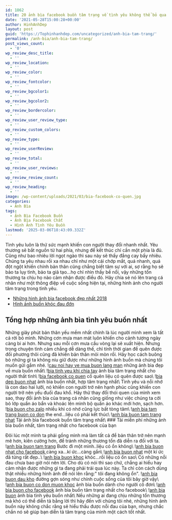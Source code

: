 ```yaml
---
id: 1862
title: 20 ảnh bìa facebook buồn tâm trạng về tình yêu không thể bỏ qua
date: '2021-05-28T15:00:28+00:00'
author: HinhAnhDep
layout: post
guid: 'https://Tophinhanhdep.com/uncategorized/anh-bia-tam-trang/'
permalink: /anh-bia/anh-bia-tam-trang/
post_views_count:
  - '0'
wp_review_desc_title:
  - ''
wp_review_location:
  - ''
wp_review_color:
  - ''
wp_review_fontcolor:
  - ''
wp_review_bgcolor1:
  - ''
wp_review_bgcolor2:
  - ''
wp_review_bordercolor:
  - ''
wp_review_user_review_type:
  - ''
wp_review_custom_colors:
  - ''
wp_review_type:
  - ''
wp_review_userReview:
  - ''
wp_review_total:
  - ''
wp_review_user_reviews:
  - ''
wp_review_review_count:
  - ''
wp_review_heading:
  - ''
image: /wp-content/uploads/2021/03/bia-facebook-co-quen.jpg
categories:
  - Ảnh Bìa
tags:
  - Ảnh Bìa Facebook Buồn
  - Ảnh Bìa Facebook Chất
  - Hình Ảnh Tình Yêu Buồn
lastmod: '2025-03-06T18:43:09.332Z'
---
```

Tình yêu luôn là thứ sức mạnh khiến con người thay đổi nhanh nhất. Yêu thương sẽ bắt nguồn từ hai phía, nhưng để kết thúc chỉ cần một phía là đủ. Cũng như bao nhiêu lời ngọt ngào thì sau này sẽ thấy đắng cay bấy nhiêu. Chúng ta yêu nhau rồi xa nhau chỉ như một cái chớp mắt, quá nhanh, quá đột ngột khiến chính bản thân cũng chẳng biết tâm sự với ai, sợ rằng họ sẽ bảo ta lụy tình, bảo ta giả tạo...họ chỉ nhìn thấy bề nổi, vậy những tổn thương ta chịu họ nào cảm nhận được điều đó. Hãy chia sẻ nó lên trang cá nhân như một thông điệp về cuộc sống hiện tại, những hình ảnh cho người tâm trạng trong tình yêu.

- [Những hình ảnh bìa facebook đẹp nhất 2018](https://tophinhanhdep.com/anh-bia-dep/anh-bia-facebook-dep/)
- [Hình ảnh buồn khóc đau đớn](https://tophinhanhdep.com/hinh-anh-buon/hinh-anh-buon-khoc/)

## Tổng hợp những ảnh bìa tình yêu buồn nhất

Những giây phút bản thân yếu mềm nhất chính là lúc người mình xem là tất cả rời bỏ mình. Những cơn mưa man mát luôn khiến cho cảnh tượng ngày càng bi ai hơn. Nhưng sau mỗi cơn mưa cầu vòng lại sẽ xuất hiện. Nhưng trong chuyện tình cảm chẳng dễ dàng thế, chỉ tính thời gian để quên được đối phương thôi cũng đã khiến bản thân mỏi mòn rồi. Hãy học cách buông bỏ những gì ta không níu giữ được như những hình ảnh buồn mà chúng tôi muốn gửi gắm nhé. \![cau noi hay ve mua buon lang man](https://tophinhanhdep.com/wp-content/uploads/2021/03/cau-noi-hay-ve-mua-buon-lang-man.jpg) những ảnh bìa đẹp về mưa buồn nhất\ \![bia tinh yeu khi chia tay](https://tophinhanhdep.com/wp-content/uploads/2021/03/bia-tinh-yeu-khi-chia-tay.jpg) ảnh bìa tâm trạng nhất cho người thất tình\ \![bia facebook co quen](https://tophinhanhdep.com/wp-content/uploads/2021/03/bia-facebook-co-quen.jpg) cố quên liệu có quên được sao\ \![bia dep buon nhat](https://tophinhanhdep.com/wp-content/uploads/2021/03/bia-dep-buon-nhat.jpg) ảnh bìa buồn nhất, hợp tâm trạng nhất\ Tình yêu và nỗi nhớ là con dao hai lưỡi, nó khiến con người trở nên hạnh phúc cũng khiến con người trở nên yếu đuối đau khổ. Hãy thử thay đổi thói quen của mình xem sao, thay đổi ảnh bìa của trang cá nhân cũng giống như việc chúng ta cởi bỏ lớp quần áo bẩn và khoác lên mình bộ quần áo khác mới hơn, sạch hơn. \![bia buon cho zalo](https://tophinhanhdep.com/wp-content/uploads/2021/03/bìa-buon-cho-zalo.jpg) nhiều khi có nhớ cũng lực bất tòng tâm\ \![anh bia tam trang buon co don](https://tophinhanhdep.com/wp-content/uploads/2021/03/Anh-bia-tam-trang-buon-co-don.jpg) the end...liệu có phải kết thúc\ \![anh bia buon tam trang nhat](https://tophinhanhdep.com/wp-content/uploads/2021/03/anh-bia-buon-tam-trang-nhat.jpg) Tải ảnh bìa facebook buồn tâm trạng nhất\ ### Tải miễn phí những ảnh bìa buồn nhất, tâm trạng nhất cho facebook của bạn

Đôi lúc một mình ta phải gồng mình mà làm tất cả để bản thân trở nên mạnh mẽ hơn, kiên cường hơn, để tránh những thương tổn đã diễn ra đối với ta. \![anh bia buon tam trang](https://tophinhanhdep.com/wp-content/uploads/2021/03/anh-bia-buon-tam-trang.jpg) Bước đi một mình..liệu có ổn không\ \![anh bia buon nhat cho facebook ](https://tophinhanhdep.com/wp-content/uploads/2021/03/anh-bia-buon-nhat-cho-facebook.jpg) càng xa...kí ức...càng gần\ \![anh bia buon nhat](https://tophinhanhdep.com/wp-content/uploads/2021/03/anh-bia-buon-nhat.jpg) một kí ức đã từng rất đẹp..\ \![anh bia buon khoc](https://tophinhanhdep.com/wp-content/uploads/2021/03/anh-bia-buon-khoc.jpg) khóc...rồi liệu có ổn sao\ Có những nỗi đau chưa bao giờ nói nên lời. Cho dù có nói thì sao chứ, chẳng ai hiểu hay cảm nhận được những gì ta đang phải trải qua lúc này. Ta chỉ còn cách dùng thật nhiều những hình ảnh để nói lên rằng:" tôi đang không ổn". \![anh bia buon dau kho](https://tophinhanhdep.com/wp-content/uploads/2021/03/anh-bia-buon-dau-kho.jpg) đường gợn sóng như chính cuộc sống của tôi bây giờ vậy\ \![anh bia buon co don muon khoc](https://tophinhanhdep.com/wp-content/uploads/2021/03/anh-bia-buon-co-don-muon-khoc.jpg) ảnh bìa buồn dành cho người cô đơn\ \![anh bia buon cho facebook](https://tophinhanhdep.com/wp-content/uploads/2021/03/anh-bia-buon-cho-facebook.jpg) ảnh bìa buồn tâm trạng nhất cho facebook\ \![anh bia buon](https://tophinhanhdep.com/wp-content/uploads/2021/03/anh-bia-buon-1.jpg) ảnh bìa tình yêu buồn nhất\ Nếu những ai đang chịu những tổn thương mà khó có thể diễn tả bằng lời thì hãy đến với chúng tôi nhé, những hình ảnh buồn này không chắc rằng sẽ hiểu thấu được nỗi đau của bạn, nhưng chắc chắn nó sẽ giúp bạn diễn tả tâm trạng của mình một cách tốt nhất.
